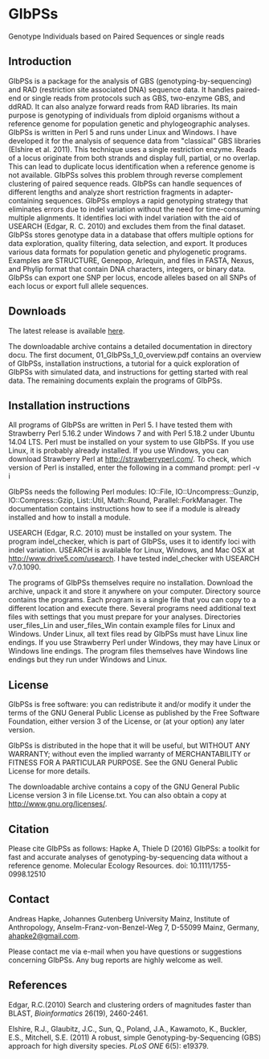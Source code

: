 # GIbPSs

Genotype Individuals based on Paired Sequences or single reads

## Introduction
GIbPSs is a package for the analysis of GBS (genotyping-by-sequencing) and RAD (restriction site associated DNA) sequence data. It handles paired-end or single reads from protocols such as GBS, two-enzyme GBS, and ddRAD. It can also analyze forward reads from RAD libraries. Its main purpose is genotyping of individuals from diploid organisms without a reference genome for population genetic and phylogeographic analyses. GIbPSs is written in Perl 5 and runs under Linux and Windows. I have developed it for the analysis of sequence data from "classical" GBS libraries (Elshire et al. 2011). This technique uses a single restriction enzyme. Reads of a locus originate from both strands and display full, partial, or no overlap. This can lead to duplicate locus identification when a reference genome is not available. GIbPSs solves this problem through reverse complement clustering of paired sequence reads. GIbPSs can handle sequences of different lengths and analyze short restriction fragments in adapter-containing sequences. GIbPSs employs a rapid genotyping strategy that eliminates errors due to indel variation without the need for time-consuming multiple alignments. It identifies loci with indel variation with the aid of USEARCH (Edgar, R. C. 2010) and excludes them from the final dataset. GIbPSs stores genotype data in a database that offers multiple options for data exploration, quality filtering, data selection, and export. It produces various data formats for population genetic and phylogenetic programs. Examples are STRUCTURE, Genepop, Arlequin, and files in FASTA, Nexus, and Phylip format that contain DNA characters, integers, or binary data. GIbPSs can export one SNP per locus, encode alleles based on all SNPs of each locus or export full allele sequences.

## Downloads
The latest release is available [here](https://github.com/ahapke/gibpss/releases).

The downloadable archive contains a detailed documentation in directory docu. The first document, 01_GIbPSs_1_0_overview.pdf contains an overview of GIbPSs, installation instructions, a tutorial for a quick exploration of GIbPSs with simulated data, and instructions for getting started with real data. The remaining documents explain the programs of GIbPSs.

## Installation instructions
All programs of GIbPSs are written in Perl 5. I have tested them with Strawberry Perl 5.16.2 under Windows 7 and with Perl 5.18.2 under Ubuntu 14.04 LTS. Perl must be installed on your system to use GIbPSs. If you use Linux, it is probably already installed. If you use Windows, you can download Strawberry Perl at http://strawberryperl.com/. To check, which version of Perl is installed, enter the following in a command prompt: perl -v i

GIbPSs needs the following Perl modules: IO::File, IO::Uncompress::Gunzip, IO::Compress::Gzip, List::Util, Math::Round, Parallel::ForkManager. The documentation contains instructions how to see if a module is already installed and how to install a module.

USEARCH (Edgar, R.C. 2010) must be installed on your system. The program indel_checker, which is part of GIbPSs, uses it to identify loci with indel variation. USEARCH is available for Linux, Windows, and Mac OSX at http://www.drive5.com/usearch. I have tested indel_checker with USEARCH v7.0.1090.

The programs of GIbPSs themselves require no installation. Download the archive, unpack it and store it anywhere on your computer. Directory source contains the programs. Each program is a single file that you can copy to a different location and execute there. Several programs need additional text files with settings that you must prepare for your analyses. Directories user_files_Lin and user_files_Win contain example files for Linux and Windows. Under Linux, all text files read by GIbPSs must have Linux line endings. If you use Strawberry Perl under Windows, they may have Linux or Windows line endings. The program files themselves have Windows line endings but they run under Windows and Linux.

## License
GIbPSs is free software: you can redistribute it and/or modify it under the terms of the GNU General Public License as published by the Free Software Foundation, either version 3 of the License, or (at your option) any later version.

GIbPSs is distributed in the hope that it will be useful, but WITHOUT ANY WARRANTY; without even the implied warranty of MERCHANTABILITY or FITNESS FOR A PARTICULAR PURPOSE. See the GNU General Public License for more details.

The downloadable archive contains a copy of the GNU General Public License version 3 in file License.txt. You can also obtain a copy at http://www.gnu.org/licenses/.

## Citation
Please cite GIbPSs as follows:
Hapke A, Thiele D (2016) GIbPSs: a toolkit for fast and accurate analyses of genotyping-by-sequencing data without a reference genome. Molecular Ecology Resources. doi: 10.1111/1755-0998.12510

## Contact
Andreas Hapke, Johannes Gutenberg University Mainz, Institute of Anthropology, Anselm-Franz-von-Benzel-Weg 7, D-55099 Mainz, Germany, ahapke2@gmail.com.

Please contact me via e-mail when you have questions or suggestions concerning GIbPSs. Any bug reports are highly welcome as well.

## References
Edgar, R.C.(2010) Search and clustering orders of magnitudes faster than BLAST, *Bioinformatics* 26(19), 2460-2461.

Elshire, R.J., Glaubitz, J.C., Sun, Q., Poland, J.A., Kawamoto, K., Buckler, E.S., Mitchell, S.E. (2011) A robust, simple Genotyping-by-Sequencing (GBS) approach for high diversity species. *PLoS ONE* 6(5): e19379.


